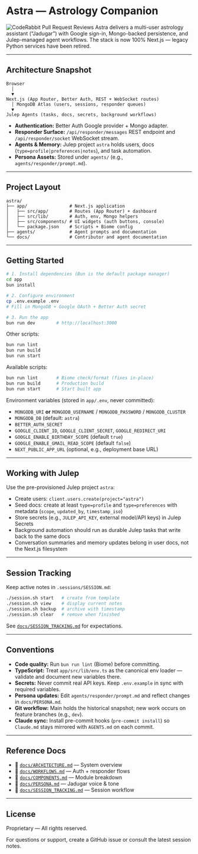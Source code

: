 # Astra — Astrology Companion


![CodeRabbit Pull Request Reviews](https://img.shields.io/coderabbit/prs/github/a3fckx/astra?utm_source=oss&utm_medium=github&utm_campaign=a3fckx%2Fastra&labelColor=171717&color=FF570A&link=https%3A%2F%2Fcoderabbit.ai&label=CodeRabbit+Reviews)
Astra delivers a multi-user astrology assistant (“Jadugar”) with Google sign-in, Mongo-backed persistence, and Julep-managed agent workflows. The stack is now 100% Next.js — legacy Python services have been retired.

---

## Architecture Snapshot

```
Browser
  │
  ▼
Next.js (App Router, Better Auth, REST + WebSocket routes)
  │ MongoDB Atlas (users, sessions, responder queues)
  ▼
Julep Agents (tasks, docs, secrets, background workflows)
```

- **Authentication:** Better Auth Google provider + Mongo adapter.
- **Responder Surface:** `/api/responder/messages` REST endpoint and `/api/responder/socket` WebSocket stream.
- **Agents & Memory:** Julep project `astra` holds users, docs (`type=profile|preferences|notes`), and task automation.
- **Persona Assets:** Stored under `agents/` (e.g., `agents/responder/prompt.md`).

---

## Project Layout

```
astra/
├── app/                # Next.js application
│   ├── src/app/        # Routes (App Router) + dashboard
│   ├── src/lib/        # Auth, env, Mongo helpers
│   ├── src/components/ # UI widgets (auth buttons, console)
│   └── package.json    # Scripts + Biome config
├── agents/             # Agent prompts and documentation
└── docs/               # Contributor and agent documentation
```

---

## Getting Started

```bash
# 1. Install dependencies (Bun is the default package manager)
cd app
bun install

# 2. Configure environment
cp .env.example .env
# Fill in MongoDB + Google OAuth + Better Auth secret

# 3. Run the app
bun run dev        # http://localhost:3000
```

Other scripts:

```bash
bun run lint
bun run build
bun run start
```

Available scripts:

```bash
bun run lint       # Biome check/format (fixes in-place)
bun run build      # Production build
bun run start      # Start built app
```

Environment variables (stored in `app/.env`, never committed):

- `MONGODB_URI` **or** `MONGODB_USERNAME` / `MONGODB_PASSWORD` / `MONGODB_CLUSTER`
- `MONGODB_DB` (default: `astra`)
- `BETTER_AUTH_SECRET`
- `GOOGLE_CLIENT_ID`, `GOOGLE_CLIENT_SECRET`, `GOOGLE_REDIRECT_URI`
- `GOOGLE_ENABLE_BIRTHDAY_SCOPE` (default `true`)
- `GOOGLE_ENABLE_GMAIL_READ_SCOPE` (default `false`)
- `NEXT_PUBLIC_APP_URL` (optional, e.g., deployment base URL)

---

## Working with Julep

Use the pre-provisioned Julep project `astra`:

- Create users: `client.users.create(project="astra")`
- Seed docs: create at least `type=profile` and `type=preferences` with metadata (`scope`, `updated_by`, `timestamp_iso`)
- Store secrets (e.g., `JULEP_API_KEY`, external model/API keys) in Julep Secrets
- Background automation should run as durable Julep tasks that write back to the same docs
- Conversation summaries and memory updates belong in user docs, not the Next.js filesystem

---

## Session Tracking

Keep active notes in `.sessions/SESSION.md`:

```bash
./session.sh start   # create from template
./session.sh view    # display current notes
./session.sh backup  # archive with timestamp
./session.sh clear   # remove when finished
```

See [`docs/SESSION_TRACKING.md`](docs/SESSION_TRACKING.md) for expectations.

---

## Conventions

- **Code quality:** Run `bun run lint` (Biome) before committing.
- **TypeScript:** Treat `app/src/lib/env.ts` as the canonical env loader — validate and document new variables there.
- **Secrets:** Never commit real API keys. Keep `.env.example` in sync with required variables.
- **Persona updates:** Edit `agents/responder/prompt.md` and reflect changes in `docs/PERSONA.md`.
- **Git workflow:** Main holds the historical snapshot; new work occurs on feature branches (e.g., `dev`).
- **Claude sync:** Install pre-commit hooks (`pre-commit install`) so `Claude.md` stays mirrored with `AGENTS.md` on each commit.

---

## Reference Docs

- 📘 [`docs/ARCHITECTURE.md`](docs/ARCHITECTURE.md) — System overview
- 🔄 [`docs/WORKFLOWS.md`](docs/WORKFLOWS.md) — Auth + responder flows
- 🧩 [`docs/COMPONENTS.md`](docs/COMPONENTS.md) — Module breakdown
- 👤 [`docs/PERSONA.md`](docs/PERSONA.md) — Jadugar voice & tone
- 📝 [`docs/SESSION_TRACKING.md`](docs/SESSION_TRACKING.md) — Session workflow

---

## License

Proprietary — All rights reserved.

For questions or support, create a GitHub issue or consult the latest session notes.
